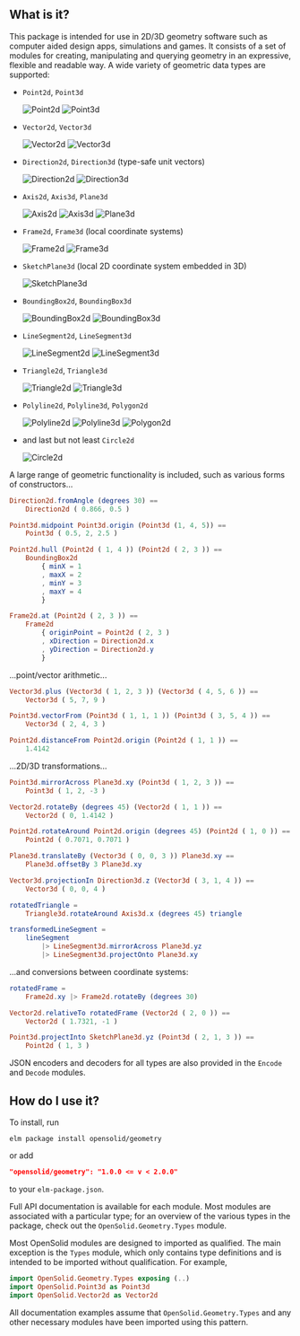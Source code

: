 ## What is it?

This package is intended for use in 2D/3D geometry software such as computer
aided design apps, simulations and games. It consists of a set of modules for
creating, manipulating and querying geometry in an expressive, flexible and
readable way. A wide variety of geometric data types are supported:

  - `Point2d`, `Point3d`

    ![Point2d](https://opensolid.github.io/images/geometry/icons/point2d.svg)
    ![Point3d](https://opensolid.github.io/images/geometry/icons/point3d.svg)

  - `Vector2d`, `Vector3d`

    ![Vector2d](https://opensolid.github.io/images/geometry/icons/vector2d.svg)
    ![Vector3d](https://opensolid.github.io/images/geometry/icons/vector3d.svg)

  - `Direction2d`, `Direction3d` (type-safe unit vectors)

    ![Direction2d](https://opensolid.github.io/images/geometry/icons/direction2d.svg)
    ![Direction3d](https://opensolid.github.io/images/geometry/icons/direction3d.svg)

  - `Axis2d`, `Axis3d`, `Plane3d`

    ![Axis2d](https://opensolid.github.io/images/geometry/icons/axis2d.svg)
    ![Axis3d](https://opensolid.github.io/images/geometry/icons/axis3d.svg)
    ![Plane3d](https://opensolid.github.io/images/geometry/icons/plane3d.svg)

  - `Frame2d`, `Frame3d` (local coordinate systems)

    ![Frame2d](https://opensolid.github.io/images/geometry/icons/frame2d.svg)
    ![Frame3d](https://opensolid.github.io/images/geometry/icons/frame3d.svg)

  - `SketchPlane3d` (local 2D coordinate system embedded in 3D)

    ![SketchPlane3d](https://opensolid.github.io/images/geometry/icons/sketchPlane3d.svg)

  - `BoundingBox2d`, `BoundingBox3d`

    ![BoundingBox2d](https://opensolid.github.io/images/geometry/icons/boundingBox2d.svg)
    ![BoundingBox3d](https://opensolid.github.io/images/geometry/icons/boundingBox3d.svg)

  - `LineSegment2d`, `LineSegment3d`

    ![LineSegment2d](https://opensolid.github.io/images/geometry/icons/lineSegment2d.svg)
    ![LineSegment3d](https://opensolid.github.io/images/geometry/icons/lineSegment3d.svg)

  - `Triangle2d`, `Triangle3d`

    ![Triangle2d](https://opensolid.github.io/images/geometry/icons/triangle2d.svg)
    ![Triangle3d](https://opensolid.github.io/images/geometry/icons/triangle3d.svg)

  - `Polyline2d`, `Polyline3d`, `Polygon2d`

    ![Polyline2d](https://opensolid.github.io/images/geometry/icons/polyline2d.svg)
    ![Polyline3d](https://opensolid.github.io/images/geometry/icons/polyline3d.svg)
    ![Polygon2d](https://opensolid.github.io/images/geometry/icons/polygon2d.svg)

  - and last but not least `Circle2d`

    ![Circle2d](https://opensolid.github.io/images/geometry/icons/circle2d.svg)

A large range of geometric functionality is included, such as various forms of
constructors...

```elm
Direction2d.fromAngle (degrees 30) ==
    Direction2d ( 0.866, 0.5 )

Point3d.midpoint Point3d.origin (Point3d (1, 4, 5)) ==
    Point3d ( 0.5, 2, 2.5 )

Point2d.hull (Point2d ( 1, 4 )) (Point2d ( 2, 3 )) ==
    BoundingBox2d
        { minX = 1
        , maxX = 2
        , minY = 3
        , maxY = 4
        }

Frame2d.at (Point2d ( 2, 3 )) ==
    Frame2d
        { originPoint = Point2d ( 2, 3 )
        , xDirection = Direction2d.x
        , yDirection = Direction2d.y
        }
```

...point/vector arithmetic...

```elm
Vector3d.plus (Vector3d ( 1, 2, 3 )) (Vector3d ( 4, 5, 6 )) ==
    Vector3d ( 5, 7, 9 )

Point3d.vectorFrom (Point3d ( 1, 1, 1 )) (Point3d ( 3, 5, 4 )) ==
    Vector3d ( 2, 4, 3 )

Point2d.distanceFrom Point2d.origin (Point2d ( 1, 1 )) ==
    1.4142
```

...2D/3D transformations...

```elm
Point3d.mirrorAcross Plane3d.xy (Point3d ( 1, 2, 3 )) ==
    Point3d ( 1, 2, -3 )

Vector2d.rotateBy (degrees 45) (Vector2d ( 1, 1 )) ==
    Vector2d ( 0, 1.4142 )

Point2d.rotateAround Point2d.origin (degrees 45) (Point2d ( 1, 0 )) ==
    Point2d ( 0.7071, 0.7071 )

Plane3d.translateBy (Vector3d ( 0, 0, 3 )) Plane3d.xy ==
    Plane3d.offsetBy 3 Plane3d.xy

Vector3d.projectionIn Direction3d.z (Vector3d ( 3, 1, 4 )) ==
    Vector3d ( 0, 0, 4 )

rotatedTriangle =
    Triangle3d.rotateAround Axis3d.x (degrees 45) triangle

transformedLineSegment =
    lineSegment
        |> LineSegment3d.mirrorAcross Plane3d.yz
        |> LineSegment3d.projectOnto Plane3d.xy
```

...and conversions between coordinate systems:

```elm
rotatedFrame =
    Frame2d.xy |> Frame2d.rotateBy (degrees 30)

Vector2d.relativeTo rotatedFrame (Vector2d ( 2, 0 )) ==
    Vector2d ( 1.7321, -1 )

Point3d.projectInto SketchPlane3d.yz (Point3d ( 2, 1, 3 )) ==
    Point2d ( 1, 3 )
```

JSON encoders and decoders for all types are also provided in the `Encode` and
`Decode` modules.

## How do I use it?

To install, run

```
elm package install opensolid/geometry
```

or add

```json
"opensolid/geometry": "1.0.0 <= v < 2.0.0"
```

to your `elm-package.json`.

Full API documentation is available for each module. Most modules are associated
with a particular type; for an overview of the various types in the package,
check out the `OpenSolid.Geometry.Types` module.

Most OpenSolid modules are designed to imported as qualified. The main exception
is the `Types` module, which only contains type definitions and is intended to
be imported without qualification. For example,

```elm
import OpenSolid.Geometry.Types exposing (..)
import OpenSolid.Point3d as Point3d
import OpenSolid.Vector2d as Vector2d
```

All documentation examples assume that `OpenSolid.Geometry.Types` and any other
necessary modules have been imported using this pattern.
